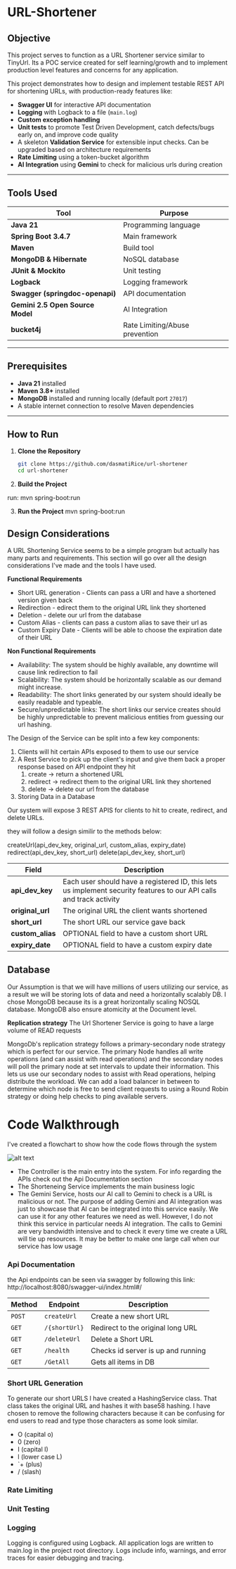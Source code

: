# URL-Shortener


## Objective

This project serves to function as a URL Shortener service similar to TinyUrl. Its a POC service created for self learning/growth and to implement production level features and concerns for any application. 

This project demonstrates how to design and implement testable REST API for shortening URLs, with production-ready features like:
- **Swagger UI** for interactive API documentation
- **Logging** with Logback to a file (`main.log`)
- **Custom exception handling**
- **Unit tests** to promote Test Driven Development, catch defects/bugs early on, and improve code quality
- A skeleton **Validation Service** for extensible input checks. Can be upgraded based on architecture requirements
- **Rate Limiting** using a token-bucket algorithm
- **AI Integration** using **Gemini** to check for malicious urls during creation

---

## Tools Used

| Tool                             | Purpose                        |
| -------------------------------- | ------------------------------ |
| **Java 21**                      | Programming language           |
| **Spring Boot 3.4.7**            | Main framework                 |
| **Maven**                        | Build tool                     |
| **MongoDB & Hibernate**          | NoSQL database                 |
| **JUnit & Mockito**              | Unit testing                   |
| **Logback**                      | Logging framework              |
| **Swagger (springdoc-openapi)**  | API documentation              |
| **Gemini 2.5 Open Source Model** | AI Integration                 |
| **bucket4j**                     | Rate Limiting/Abuse prevention |




---

## Prerequisites

- **Java 21** installed  
- **Maven 3.8+** installed  
- **MongoDB** installed and running locally (default port `27017`)  
- A stable internet connection to resolve Maven dependencies

---

## How to Run

1. **Clone the Repository**
   ```bash
   git clone https://github.com/dasmatiRice/url-shortener
   cd url-shortener
   
2. **Build the Project**

run:  mvn spring-boot:run

3. **Run the Project**
	mvn spring-boot:run


## Design Considerations

A URL Shortening Service seems to be a simple program but actually has many parts and requirements. This section will go over all the design considerations I've made and the tools I have used.

**Functional Requirements**
- Short URL generation - Clients can pass a URl and have a shortened version given back
- Redirection - edirect them to the original URL link they shortened
- Deletion - delete our url from the database
- Custom Alias - clients can pass a custom alias to save their url as
- Custom Expiry Date - Clients will be able to choose the expiration date of their URL

**Non Functional Requirements**
- Availability: The system should be highly available, any downtime will cause link redirection to fail
- Scalability: The system should be horizontally scalable as our demand might increase.
- Readability: The short links generated by our system should ideally be easily readable and typeable.
- Secure/unpredictable links: The short links our service creates should be highly unpredictable to prevent malicious entities from guessing our url hashing.


The Design of the Service can be split into a few key components:

1. Clients will hit certain APIs exposed to them to use our service
2. A Rest Service to pick up the client's input and give them back a proper response based on API endpoint they hit
   1. create -> return a shortened URL
   2. redirect -> redirect them to the original URL link they shortened
   3. delete -> delete our url from the database
3. Storing Data in a Database

Our system will expose 3 REST APIS for clients to hit to create, redirect, and delete URLs.

they will follow a design similir to the methods below:

createUrl(api_dev_key, original_url, custom_alias, expiry_date)
redirect(api_dev_key, short_url)
delete(api_dev_key, short_url)

| Field            | Description                                                                                                         |
| ---------------- | ------------------------------------------------------------------------------------------------------------------- |
| **api_dev_key**  | Each user should have a registered ID, this lets us implement security features to our API calls and track activity |
| **original_url** | The original URL the client wants shortened                                                                         |
| **short_url**    | The short URL our service gave back                                                                                 |
| **custom_alias** | OPTIONAL field to have a custom short URL                                                                           |
| **expiry_date**  | OPTIONAL field to have a custom expiry date                                                                         |

## Database
Our Assumption is that we will have millions of users utilizing our service, as a result we will be storing lots of data and need a horizontally scalably DB. I chose MongoDB
because its is a great horizontally scaling NOSQL database. MongoDB also ensure atomicity at the Document level.

**Replication strategy**
 The Url Shortener Service is going to have a large volume of READ requests 

 MongoDb's replication strategy  follows a primary-secondary node strategy which is perfect for our service. The primary Node handles all write operations (and can assist with read operations) and the secondary nodes will poll the primary node at set intervals to update their information. This lets us use our secondary nodes to assist with Read operations, helping distribute the workload. We can add a load balancer in between to determine which node is free to send client requests to using a Round Robin strategy or doing help checks to ping available servers.


# Code Walkthrough

I've created a flowchart to show how the code flows through the system

![alt text](flowchart.png)

- The Controller is the main entry into the system. For info regarding the APIs check out the Api Documentation section
- The Shorteneing Service implements the main business logic
- The Gemini Service, hosts our AI call to Gemini to check is a URL is malicious or not. The purpose of adding Gemini and AI integration was just to showcase that AI can be integrated into this service easily. We can use it for any other features we need as well. However, I do not think this service in particular needs AI integration. The calls to Gemini are very bandwidth intensive and to check it every time we create a URL will tie up resources. It may be better to make one large call when our service has low usage


### Api Documentation

the Api endpoints can be seen via swagger by following this link:
http://localhost:8080/swagger-ui/index.html#/ 


| Method | Endpoint      | Description                        |
| ------ | ------------- | ---------------------------------- |
| `POST` | `createUrl`   | Create a new short URL             |
| `GET`  | `/{shortUrl}` | Redirect to the original long URL  |
| `GET`  | `/deleteUrl`  | Delete a Short URL                 |
| `GET`  | `/health`     | Checks id server is up and running |
| `GET`  | `/GetAll`     | Gets all items in DB               |

### Short URL Generation

To generate our short URLS I have created a HashingService class. That class takes the original URL and hashes it with base58 hashing. I have chosen to remove the 
following characters because it can be confusing for end users to read and type those characters as some look similar.
- O (capital o)
- 0 (zero)
- I (capital I)
- l (lower case L)
- `+ (plus)
- / (slash)

### Rate Limiting


### Unit Testing

### Logging
Logging is configured using Logback.
All application logs are written to main.log in the project root directory.
Logs include info, warnings, and error traces for easier debugging and tracing.



